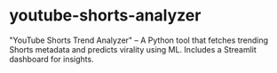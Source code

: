 # youtube-shorts-analyzer
"YouTube Shorts Trend Analyzer" – A Python tool that fetches trending Shorts metadata and predicts virality using ML. Includes a Streamlit dashboard for insights.
